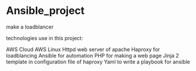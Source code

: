 # Ansible_project
make a loadblancer 

technologies use in this project:

AWS Cloud
AWS Linux
Httpd web server of apache
Haproxy for loadblancing
Ansible for automation
PHP for making a web page
Jinja 2 template in configuration file of haproxy
Yaml to write a playbook for ansible
